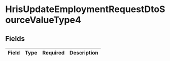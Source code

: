 # HrisUpdateEmploymentRequestDtoSourceValueType4


## Fields

| Field       | Type        | Required    | Description |
| ----------- | ----------- | ----------- | ----------- |